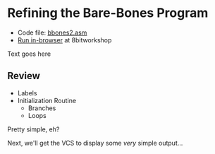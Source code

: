 # Refining the Bare-Bones Program

* Code file: [bbones2.asm](./bbones2.asm "Link to source code file for bbones2.asm")
* [Run in-browser](https://8bitworkshop.com/v3.3.0/embed.html?p=vcs&r=TFpHAAAQAAAAAFTPFAojAQECAwSpPIUJTADw%2FwQfBB8EHwQfBB8EHwQfBB8EHwQfBB8EHwQfBB8EHwQfBB8EHwQfBB8EHwQfBB8EHwQfBB8EHwQfBB8EHwQfBB4EHAQHAPAA8A%3D%3D "Link to in-browser emulation of bbones2.asm") at 8bitworkshop

Text goes here


## Review

* Labels
* Initialization Routine
   * Branches
   * Loops

Pretty simple, eh? 

Next, we'll get the VCS to display some *very* simple output...
